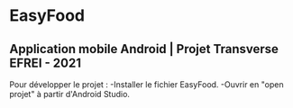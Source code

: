 # EasyFood
Application mobile Android |
Projet Transverse EFREI - 2021
 ----------------------------------------------------------------
 
 Pour développer le projet : 
 -Installer le fichier EasyFood.
 -Ouvrir en "open projet" à partir d'Android Studio.
